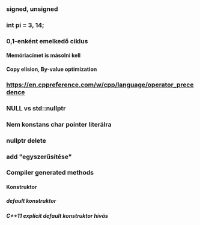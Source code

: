 
### signed, unsigned
### int pi = 3, 14;
### 0,1-enként emelkedő ciklus
#### Memóriacímet is másolni kell
#### Copy elision, By-value optimization
### https://en.cppreference.com/w/cpp/language/operator_precedence
### NULL vs std::nullptr
### Nem konstans char pointer literálra
### nullptr delete
### add "egyszerűsítése"


### Compiler generated methods
#### Konstruktor
##### default konstruktor
##### C++11 explicit default konstruktor hívás
